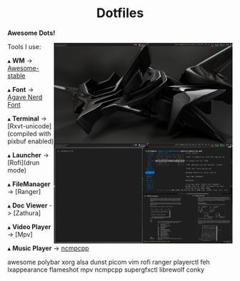 <h1 align='center'>Dotfiles</h1>

**Awesome Dots!**

<img src='Desktop.png' alt='AwesomeWM' align='right' width='400px'/>

<img src='Desktop2.png' alt='AwesomeWM' align='right' width='400px'/>

Tools I use:

   ▴ **WM** -> [Awesome-stable](https://awesomewm.org/)
   
   ▴ **Font** -> [Agave Nerd Font](https://www.nerdfonts.com/#home)
     
   ▴ **Terminal** -> [Rxvt-unicode](compiled with pixbuf enabled)
   
   ▴ **Launcher** -> [Rofi](drun mode)

   ▴ **FileManager** -> [Ranger]
  
   ▴ **Doc Viewer** -> [Zathura]
   
   ▴ **Video Player** -> [Mpv]

   ▴ **Music Player** -> [ncmpcpp](modified)


awesome polybar xorg alsa dunst picom vim rofi ranger playerctl feh lxappearance flameshot mpv ncmpcpp supergfxctl librewolf conky
